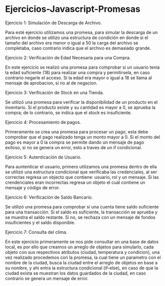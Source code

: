 # Ejercicios-Javascript-Promesas

Ejercicio 1: Simulación de Descarga de Archivo.

Para esté ejercicio utilizamos una promesa, para simular la descarga de un archivo en donde se utilizo una estructura de condición en donde si el tamaño del archivo era menor o igual a 50 la carga del archivo se completaba, caso contrario indica que el archivo es demasiado grande.

Ejercicio 2: Verificación de Edad Necesaria para una Compra.

En este ejercicio se realizó una promesa para comprobar si un usuario tenia la edad suficiente (18) para 
realizar una compra y permitirsela, en caso contrario negarle el acceso. Si la edad era mayor o igual a 18 se
llama al mensaje de aprobacion, si no al de negacion.

Ejercicio 3: Verificación de Stock en una Tienda.

Se utilizó una promesa para verificar la disponibilidad de un producto en el inventario. Si el producto existe y su cantidad es mayor a 0, se aprueba la compra; de lo contrario, se indica que el stock es insuficiente.

Ejercicio 4: Procesamiento de pagos.

Primeramente se crea una promesa para procesar un pago, esta debe comprobar que el pago realizado tenga un monto mayor a 0. Si el monto del pago es mayor a 0 la compra se permite dando un mensaje de pago exitoso, si no se genera un error, esto a traves de un if condicional.

Ejercicio 5: Autenticación de Usuario.

Para auntenticar el usuario, primero utilizamos una promesa dentro de ella se utilizó una estructura condicional que verificaba las credenciales, al ser correctas regresa un objecto que contiene: usuario, rol y un mensaje. Si las crendenciales eran incorrectas regresa un objeto el cuál contiene un mensaje y código de error.

Ejercicio 6: Verificación de Saldo Bancario.

Se utilizó una promesa para comprobar si una cuenta tiene saldo suficiente para una transacción. Si el saldo es suficiente, la transacción se aprueba y se muestra el saldo restante. Si no, se rechaza con un mensaje de fondos insuficientes y el saldo disponible.

Ejercicio 7: Consulta del clima.

En este ejercicio primeramente se nos pide consultar en una base de datos local, es por ello que creamos un arreglo de objetos para simularlo, cada objeto con sus respectivos atributos (ciudad, temperatura y condicion), una vez realizado procedemos con la promesa, la cual tiene un parametro con el nombre de la ciudad, busca la ciudad entre el arreglo de objetos en base a su nombre, y ahi entra la estructura condicional (if-else), en caso de que la ciudad exista se muestran los datos guardados de la ciudad, en caso contrario se genera un mensaje de error.

